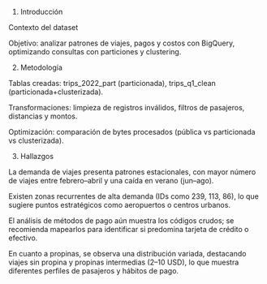 1. Introducción

Contexto del dataset

Objetivo: analizar patrones de viajes, pagos y costos con BigQuery, optimizando consultas con particiones y clustering.

2. Metodología

Tablas creadas: trips_2022_part (particionada), trips_q1_clean (particionada+clusterizada).

Transformaciones: limpieza de registros inválidos, filtros de pasajeros, distancias y montos.

Optimización: comparación de bytes procesados (pública vs particionada vs clusterizada).

3. Hallazgos

La demanda de viajes presenta patrones estacionales, con mayor número de viajes entre febrero–abril y una caída en verano (jun–ago).

Existen zonas recurrentes de alta demanda (IDs como 239, 113, 86), lo que sugiere puntos estratégicos como aeropuertos o centros urbanos.

El análisis de métodos de pago aún muestra los códigos crudos; se recomienda mapearlos para identificar si predomina tarjeta de crédito o efectivo.

En cuanto a propinas, se observa una distribución variada, destacando viajes sin propina y propinas intermedias (2–10 USD), lo que muestra diferentes perfiles de pasajeros y hábitos de pago.
